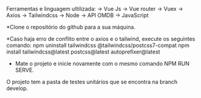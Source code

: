 Ferramentas e linguagem ultilizada:
-> Vue Js
-> Vue router
-> Vuex
-> Axios
-> Tailwindcss
-> Node
-> API OMDB
-> JavaScript

*Clone o repositório do github para a sua máquina.


*Caso haja erro de conflito entre o axios e o tailwind, execute os seguintes comando:
    npm uninstall tailwindcss @tailwindcss/postcss7-compat
    npm install tailwindcss@latest postcss@latest autoprefixer@latest
    

* Mate o projeto e inicie novamente com o mesmo comando NPM RUN SERVE.

O projeto tem a pasta de testes unitários que se encontra na branch develop.
